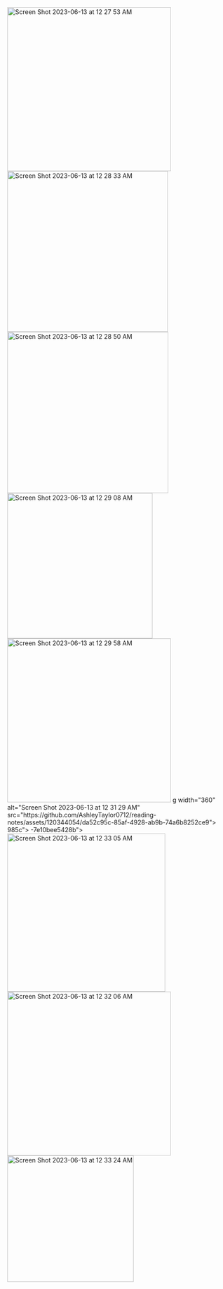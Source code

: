 <img width="373" alt="Screen Shot 2023-06-13 at 12 27 53 AM" src="https://github.com/AshleyTaylor0712/reading-notes/assets/120344054/3fec2230-e301-44db-971b-9618d3118138">
<img width="366" alt="Screen Shot 2023-06-13 at 12 28 33 AM" src="https://github.com/AshleyTaylor0712/reading-notes/assets/120344054/d315571d-a4d8-4975-a3ae-d980c423f505">
<img width="367" alt="Screen Shot 2023-06-13 at 12 28 50 AM" src="https://github.com/AshleyTaylor0712/reading-notes/assets/120344054/e24d5da0-c42a-49d7-a9ab-c511d9f9724f">
<img width="331" alt="Screen Shot 2023-06-13 at 12 29 08 AM" src="https://github.com/AshleyTaylor0712/reading-notes/assets/120344054/b3e94236-526b-4c4b-a2fd-789db92baae4">
<img width="373" alt="Screen Shot 2023-06-13 at 12 29 58 AM" src="https://github.com/AshleyTaylor0712/reading-notes/assets/120344054/7be821a4-c21d-4429-8e68
<img width="359" alt="Screen Shot 2023-06-13 at 12 31 04 AM" src="https://github.com/AshleyTaylor0712/reading-notes/assets/120344054/888099af-aa32-4bd2-a740-fd101388
<im
<img width="361" alt="Screen Shot 2023-06-13 at 12 31 46 AM" src="https://github.com/AshleyTaylor0712/reading-notes/assets/120344054/8abcd133-97fc-4638-b364-83b0dcf7fe9b">
g width="360" alt="Screen Shot 2023-06-13 at 12 31 29 AM" src="https://github.com/AshleyTaylor0712/reading-notes/assets/120344054/da52c95c-85af-4928-ab9b-74a6b8252ce9">
985c">
-7e10bee5428b">
<img width="360" alt="Screen Shot 2023-06-13 at 12 33 05 AM" src="https://github.com/AshleyTaylor0712/reading-notes/assets/120344054/3c6aaa50-b6fa-4af6-83b9-2fe8c96de0c1">

<img width="373" alt="Screen Shot 2023-06-13 at 12 32 06 AM" src="https://github.com/AshleyTaylor0712/reading-notes/assets/120344054/ef124409-8858-43d2-90f8-ef7b25b9a795">
<img width="288" alt="Screen Shot 2023-06-13 at 12 33 24 AM" src="https://github.com/AshleyTaylor0712/reading-notes/assets/120344054/faee4303-328c-4c83-ab12-b5caec3b1497">
